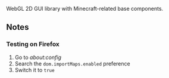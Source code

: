 WebGL 2D GUI library with Minecraft-related base components.

## Notes

### Testing on Firefox

1. Go to *about:config*
2. Search the `dom.importMaps.enabled` preference
3. Switch it to `true`